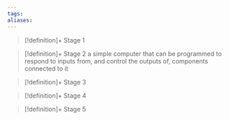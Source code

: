 ```yaml
---
tags:
aliases:
---
```


> [!definition]+ Stage 1
>

> [!definition]+ Stage 2
> a simple computer that can be programmed to respond to inputs from, and control the outputs of, components connected to it

> [!definition]+ Stage 3
>

> [!definition]+ Stage 4
>

> [!definition]+ Stage 5
>



